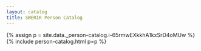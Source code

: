 ```yaml
---
layout: catalog
title: SWERIK Person Catalog
---
```

{% assign p = site.data._person-catalog.i-65rmwEXkkhA1kxSrD4oMUw %}
{% include person-catalog.html p=p %}


